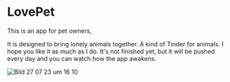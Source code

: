 # LovePet

This is an app for pet owners, 

It is designed to bring lonely animals together. 
A kind of Tinder for animals. 
I hope you like it as much as I do. 
It's not finished yet, but it will be pushed every day and you can watch how the app awakens.



![Bild 27 07 23 um 16 10](https://github.com/NicoleRoehm/LovePet/assets/119949984/43aa1ebf-178a-473f-af9d-3edbb95822e4)
